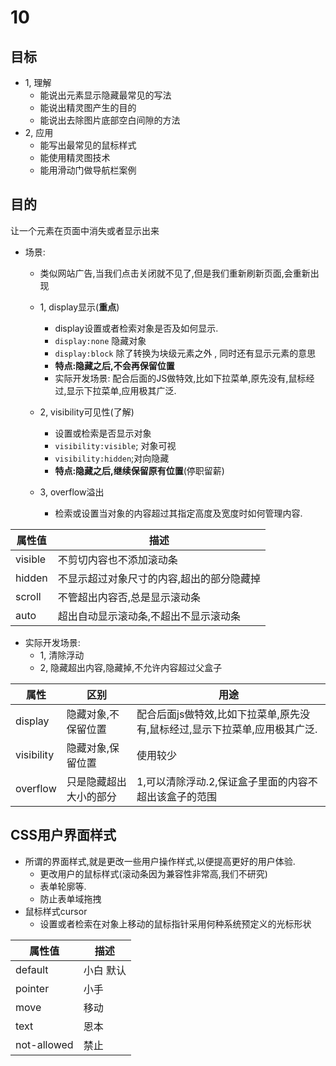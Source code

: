 # 10
## 目标
+ 1, 理解
    + 能说出元素显示隐藏最常见的写法
    + 能说出精灵图产生的目的
    + 能说出去除图片底部空白间隙的方法
+ 2, 应用
    + 能写出最常见的鼠标样式
    + 能使用精灵图技术
    + 能用滑动门做导航栏案例

## 目的
让一个元素在页面中消失或者显示出来
+ 场景:
    + 类似网站广告,当我们点击关闭就不见了,但是我们重新刷新页面,会重新出现
    + 1, display显示(**重点**)
        + display设置或者检索对象是否及如何显示.
        + `display:none` 隐藏对象
        + `display:block` 除了转换为块级元素之外 , 同时还有显示元素的意思
        + **特点:隐藏之后,不会再保留位置**
        + 实际开发场景: 配合后面的JS做特效,比如下拉菜单,原先没有,鼠标经过,显示下拉菜单,应用极其广泛.

    + 2, visibility可见性(了解)
        + 设置或检索是否显示对象
        + `visibility:visible`; 对象可视
        + `visibility:hidden`;对向隐藏
        + **特点:隐藏之后,继续保留原有位置**(停职留薪)

    + 3, overflow溢出
        + 检索或设置当对象的内容超过其指定高度及宽度时如何管理内容.

|属性值|描述|
|-|-|
|visible|不剪切内容也不添加滚动条|
|hidden|不显示超过对象尺寸的内容,超出的部分隐藏掉|
|scroll|不管超出内容否,总是显示滚动条|
|auto|超出自动显示滚动条,不超出不显示滚动条|

+ 实际开发场景:
    + 1, 清除浮动
    + 2, 隐藏超出内容,隐藏掉,不允许内容超过父盒子

|属性|区别|用途|
|-|-|-|
|display|隐藏对象,不保留位置|配合后面js做特效,比如下拉菜单,原先没有,鼠标经过,显示下拉菜单,应用极其广泛.|
|visibility|隐藏对象,保留位置|使用较少|
|overflow|只是隐藏超出大小的部分|1,可以清除浮动.2,保证盒子里面的内容不超出该盒子的范围|


## CSS用户界面样式
+ 所谓的界面样式,就是更改一些用户操作样式,以便提高更好的用户体验.
    + 更改用户的鼠标样式(滚动条因为兼容性非常高,我们不研究)
    + 表单轮廓等.
    + 防止表单域拖拽
+ 鼠标样式cursor
    + 设置或者检索在对象上移动的鼠标指针采用何种系统预定义的光标形状

|属性值|描述|
|-|-|
|default|小白 默认|
|pointer|小手|
|move|移动|
|text|恩本
|not-allowed|禁止|